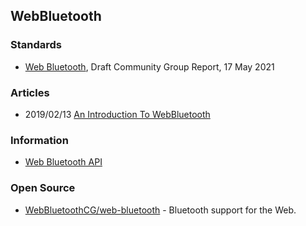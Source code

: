 ## WebBluetooth


### Standards
- [Web Bluetooth](https://webbluetoothcg.github.io/web-bluetooth/), Draft Community Group Report, 17 May 2021


### Articles
- 2019/02/13 [An Introduction To WebBluetooth](https://www.smashingmagazine.com/2019/02/introduction-to-webbluetooth/)

### Information
- [Web Bluetooth API](https://developer.mozilla.org/en-US/docs/Web/API/Web_Bluetooth_API)


### Open Source
- [WebBluetoothCG/web-bluetooth](https://github.com/WebBluetoothCG/web-bluetooth) - Bluetooth support for the Web.
